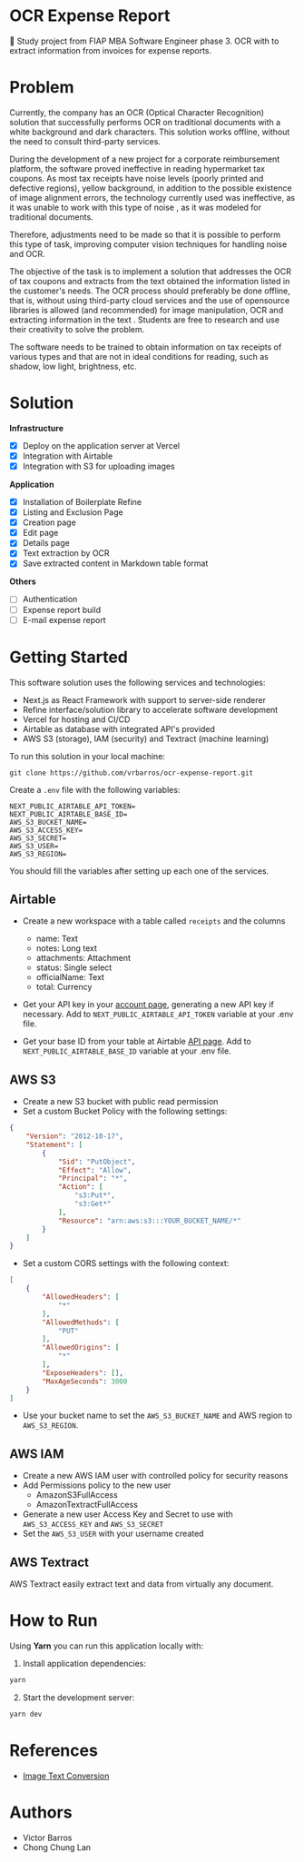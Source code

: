 # OCR Expense Report

🔬 Study project from FIAP MBA Software Engineer phase 3. OCR with to extract information from invoices for expense reports.

# Problem

Currently, the company has an OCR (Optical Character Recognition) solution that successfully performs OCR on traditional documents with a white background and dark characters. This solution works offline, without the need to consult third-party services.

During the development of a new project for a corporate reimbursement platform, the software proved ineffective in reading hypermarket tax coupons. As most tax receipts have noise levels (poorly printed and defective regions), yellow background, in addition to the possible existence of image alignment errors, the technology currently used was ineffective, as it was unable to work with this type of noise , as it was modeled for traditional documents.

Therefore, adjustments need to be made so that it is possible to perform this type of task, improving computer vision techniques for handling noise and OCR.

The objective of the task is to implement a solution that addresses the OCR of tax coupons and extracts from the text obtained the information listed in the customer's needs. The OCR process should preferably be done offline, that is, without using third-party cloud services and the use of opensource libraries is allowed (and recommended) for image manipulation, OCR and extracting information in the text . Students are free to research and use their creativity to solve the problem.

The software needs to be trained to obtain information on tax receipts of various types and that are not in ideal conditions for reading, such as shadow, low light, brightness, etc.

# Solution

**Infrastructure**

- [x] Deploy on the application server at Vercel
- [x] Integration with Airtable
- [x] Integration with S3 for uploading images

**Application**

- [x] Installation of Boilerplate Refine
- [x] Listing and Exclusion Page
- [x] Creation page
- [x] Edit page
- [x] Details page
- [x] Text extraction by OCR
- [x] Save extracted content in Markdown table format

**Others** 

- [ ] Authentication
- [ ] Expense report build
- [ ] E-mail expense report

# Getting Started

This software solution uses the following services and technologies:
- Next.js as React Framework with support to server-side renderer
- Refine interface/solution library to accelerate software development
- Vercel for hosting and CI/CD
- Airtable as database with integrated API's provided
- AWS S3 (storage), IAM (security) and Textract (machine learning)

To run this solution in your local machine:
```
git clone https://github.com/vrbarros/ocr-expense-report.git
```

Create a `.env` file with the following variables:

```
NEXT_PUBLIC_AIRTABLE_API_TOKEN=
NEXT_PUBLIC_AIRTABLE_BASE_ID=
AWS_S3_BUCKET_NAME=
AWS_S3_ACCESS_KEY=
AWS_S3_SECRET=
AWS_S3_USER=
AWS_S3_REGION=
```

You should fill the variables after setting up each one of the services.

## Airtable

- Create a new workspace with a table called `receipts` and the columns
  - name: Text
  - notes: Long text
  - attachments: Attachment
  - status: Single select
  - officialName: Text
  - total: Currency

- Get your API key in your [account page](https://airtable.com/account), generating a new API key if necessary. Add to `NEXT_PUBLIC_AIRTABLE_API_TOKEN` variable at your .env file.
- Get your base ID from your table at Airtable [API page](https://airtable.com/api). Add to `NEXT_PUBLIC_AIRTABLE_BASE_ID` variable at your .env file.

## AWS S3

- Create a new S3 bucket with public read permission
- Set a custom Bucket Policy with the following settings:
```json
{
    "Version": "2012-10-17",
    "Statement": [
        {
            "Sid": "PutObject",
            "Effect": "Allow",
            "Principal": "*",
            "Action": [
                "s3:Put*",
                "s3:Get*"
            ],
            "Resource": "arn:aws:s3:::YOUR_BUCKET_NAME/*"
        }
    ]
}
```
- Set a custom CORS settings with the following context:
```json
[
    {
        "AllowedHeaders": [
            "*"
        ],
        "AllowedMethods": [
            "PUT"
        ],
        "AllowedOrigins": [
            "*"
        ],
        "ExposeHeaders": [],
        "MaxAgeSeconds": 3000
    }
]
```
- Use your bucket name to set the `AWS_S3_BUCKET_NAME` and AWS region to `AWS_S3_REGION`.


## AWS IAM

- Create a new AWS IAM user with controlled policy for security reasons
- Add Permissions policy to the new user
  - AmazonS3FullAccess
  - AmazonTextractFullAccess
- Generate a new user Access Key and Secret to use with `AWS_S3_ACCESS_KEY` and `AWS_S3_SECRET`
- Set the `AWS_S3_USER` with your username created


## AWS Textract

AWS Textract easily extract text and data from virtually any document.

# How to Run

Using **Yarn** you can run this application locally with:

1. Install application dependencies:

```bash
yarn
```

2. Start the development server:

```bash
yarn dev
```

# References

- [Image Text Conversion](https://www.smashingmagazine.com/2021/06/image-text-conversion-react-tesseract-js-ocr/)

# Authors

- Victor Barros
- Chong Chung Lan
